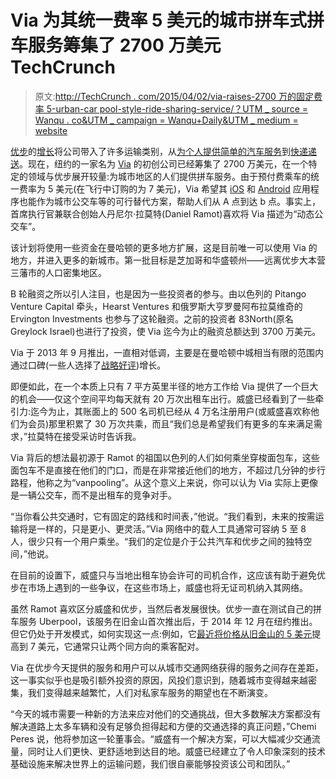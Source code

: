 # Via 为其统一费率 5 美元的城市拼车式拼车服务筹集了 2700 万美元 TechCrunch

> 原文:[http://TechCrunch . com/2015/04/02/via-raises-2700 万的固定费率 5-urban-car pool-style-ride-sharing-service/？UTM _ source = Wanqu . co&UTM _ campaign = Wanqu+Daily&UTM _ medium = website](http://techcrunch.com/2015/04/02/via-raises-27m-for-its-flat-rate-5-urban-carpool-style-ride-sharing-service/?utm_source=wanqu.co&utm_campaign=Wanqu+Daily&utm_medium=website)

[优步](http://www.uber.com)的[增长](https://www.crunchbase.com/organization/uber)将公司带入了许多运输类别，从[为个人提供简单的汽车服务](http://blog.uber.com/tag/uberx/)到[快递递送](http://blog.uber.com/RUSH)。现在，纽约的一家名为 [Via](http://www.ridewithvia.com) 的初创公司已经筹集了 2700 万美元，在一个特定的领域与优步展开较量:为城市地区的人们提供拼车服务。由于预付费乘车的统一费率为 5 美元(在飞行中订购的为 7 美元)，Via 希望其 [iOS](https://itunes.apple.com/us/app/via-ride/id657777015?mt=8) 和 [Android](https://play.google.com/store/apps/details?id=via.rider) 应用程序也能作为城市公交车等的可行替代方案，帮助人们从 A 点到达 b 点。事实上，首席执行官兼联合创始人丹尼尔·拉莫特(Daniel Ramot)喜欢将 Via 描述为“动态公交车”。

该计划将使用一些资金在曼哈顿的更多地方扩展，这是目前唯一可以使用 Via 的地方，并进入更多的新城市。第一批目标是芝加哥和华盛顿州——远离优步大本营三藩市的人口密集地区。

B 轮融资之所以引人注目，也是因为一些投资者的参与。由以色列的 Pitango Venture Capital 牵头，Hearst Ventures 和俄罗斯大亨罗曼阿布拉莫维奇的 Ervington Investments 也参与了这轮融资。之前的投资者 83North(原名 Greylock Israel)也进行了投资，使 Via 迄今为止的融资总额达到 3700 万美元。

Via 于 2013 年 9 月推出，一直相对低调，主要是在曼哈顿中城相当有限的范围内通过口碑(一些人选择了[战略好评](http://www.nytimes.com/2015/03/15/nyregion/like-taking-a-luxury-bus-via-a-ride-share-app-offers-manhattan-trips.html))增长。

即便如此，在一个本质上只有 7 平方英里半径的地方工作给 Via 提供了一个巨大的机会——仅这个空间平均每天就有 20 万次出租车出行。威盛已经看到了一些牵引力:迄今为止，其账面上的 500 名司机已经从 4 万名注册用户(或威盛喜欢称他们为会员)那里积累了 30 万次共乘，而且“我们总是希望我们有更多的车来满足需求，”拉莫特在接受采访时告诉我。

Via 背后的想法最初源于 Ramot 的祖国以色列的人们如何乘坐穿梭面包车，这些面包车不是直接在他们的门口，而是在非常接近他们的地方，不超过几分钟的步行路程，他称之为“vanpooling”。从这个意义上来说，你可以认为 Via 实际上更像是一辆公交车，而不是出租车的竞争对手。

“当你看公共交通时，它有固定的路线和时间表，”他说。“我们看到，未来的按需运输将是一样的，只是更小、更灵活。”Via 网络中的载人工具通常可容纳 5 至 8 人，很少只有一个用户乘坐。“我们的定位是介于公共汽车和优步之间的独特空间，”他说。

在目前的设置下，威盛只与当地出租车协会许可的司机合作，这应该有助于避免优步在市场上遇到的一些争议，在这些市场上，威盛也将无证司机纳入其网络。

虽然 Ramot 喜欢区分威盛和优步，当然后者发展很快。优步一直在测试自己的拼车服务 Uberpool，该服务在旧金山首次推出后，于 2014 年 12 月在纽约推出。但它仍处于开发模式，如何实现这一点:例如，它[最近将价格从旧金山的 5 美元](http://blog.uber.com/7x7uberPOOL)提高到 7 美元，它通常只让两个同方向的乘客配对。

Via 在优步今天提供的服务和用户可以从城市交通网络获得的服务之间存在差距，这一事实似乎也是吸引额外投资的原因，风投们意识到，随着城市变得越来越密集，我们变得越来越繁忙，人们对私家车服务的期望也在不断演变。

“今天的城市需要一种新的方法来应对他们的交通挑战，但大多数解决方案都没有解决道路上太多车辆和没有足够负担得起和方便的交通选择的真正问题，”Chemi Peres 说，他将参加这一轮董事会。“威盛有一个解决方案，可以大幅减少交通流量，同时让人们更快、更舒适地到达目的地。威盛已经建立了令人印象深刻的技术基础设施来解决世界上的运输问题，我们很自豪能够投资该公司和团队。”
